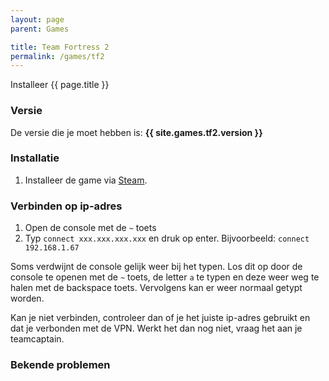 ```yaml
---
layout: page
parent: Games

title: Team Fortress 2
permalink: /games/tf2
---
```


Installeer {{ page.title }}

### Versie

De versie die je moet hebben is: **{{ site.games.tf2.version }}**

### Installatie

1. Installeer de game via [Steam](steam://rungameid/440).

### Verbinden op ip-adres

1. Open de console met de `~` toets
2. Typ `connect xxx.xxx.xxx.xxx` en druk op enter.
   Bijvoorbeeld: `connect 192.168.1.67`

Soms verdwijnt de console gelijk weer bij het typen. Los dit op door de console
te openen met de `~` toets, de letter `a` te typen en deze weer weg te halen met
de backspace toets. Vervolgens kan er weer normaal getypt worden.

Kan je niet verbinden, controleer dan of je het juiste ip-adres gebruikt en dat
je verbonden met de VPN. Werkt het dan nog niet, vraag het aan je teamcaptain.

### Bekende problemen

